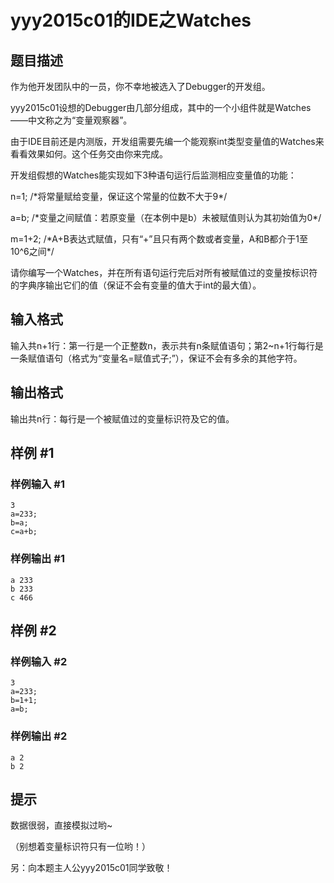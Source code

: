 # yyy2015c01的IDE之Watches

## 题目描述

作为他开发团队中的一员，你不幸地被选入了Debugger的开发组。

yyy2015c01设想的Debugger由几部分组成，其中的一个小组件就是Watches——中文称之为“变量观察器”。

由于IDE目前还是内测版，开发组需要先编一个能观察int类型变量值的Watches来看看效果如何。这个任务交由你来完成。

开发组假想的Watches能实现如下3种语句运行后监测相应变量值的功能：

n=1; /\*将常量赋给变量，保证这个常量的位数不大于9\*/

a=b; /\*变量之间赋值：若原变量（在本例中是b）未被赋值则认为其初始值为0\*/

m=1+2; /\*A+B表达式赋值，只有“+”且只有两个数或者变量，A和B都介于1至10^6之间\*/

请你编写一个Watches，并在所有语句运行完后对所有被赋值过的变量按标识符的字典序输出它们的值（保证不会有变量的值大于int的最大值）。


## 输入格式

输入共n+1行：第一行是一个正整数n，表示共有n条赋值语句；第2~n+1行每行是一条赋值语句（格式为“变量名=赋值式子;”），保证不会有多余的其他字符。


## 输出格式

输出共n行：每行是一个被赋值过的变量标识符及它的值。


## 样例 #1

### 样例输入 #1
```
3
a=233;
b=a;
c=a+b;
```

### 样例输出 #1

```
a 233
b 233
c 466
```

## 样例 #2

### 样例输入 #2
```
3
a=233;
b=1+1;
a=b;
```

### 样例输出 #2

```
a 2
b 2
```

## 提示

数据很弱，直接模拟过哟~

（别想着变量标识符只有一位哟！）

另：向本题主人公yyy2015c01同学致敬！

